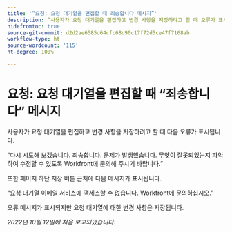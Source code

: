 ```yaml
---
title: '“요청: 요청 대기열을 편집할 때 죄송합니다 메시지”'
description: “사용자가 요청 대기열을 편집하고 변경 사항을 저장하려고 할 때 오류가 표시됩니다.”
hidefromtoc: true
source-git-commit: d2d2ae6585d64cfc68d90c17f72d5ce47f7168ab
workflow-type: ht
source-wordcount: '115'
ht-degree: 100%

---
```



# 요청: 요청 대기열을 편집할 때 “죄송합니다” 메시지

사용자가 요청 대기열을 편집하고 변경 사항을 저장하려고 할 때 다음 오류가 표시됩니다.

“다시 시도해 보겠습니다. 죄송합니다. 문제가 발생했습니다. 무엇이 잘못되었는지 파악하여 수정할 수 있도록 Workfront에 문의해 주시기 바랍니다.”

또한 페이지 하단 저장 버튼 근처에 다음 메시지가 표시됩니다.

“요청 대기열 이메일 서비스에 액세스할 수 없습니다. Workfront에 문의하십시오.”

오류 메시지가 표시되지만 요청 대기열에 대한 변경 사항은 저장됩니다.

_2022년 10월 12일에 처음 보고되었습니다._

